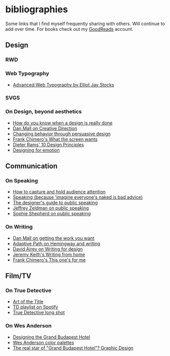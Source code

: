 bibliographies
==============

Some links that I find myself frequently sharing with others. Will continue to add over time. For books check out my [GoodReads](http://www.goodreads.com/samkap) account.


## Design

### RWD

### Web Typography
*	[Advanced Web Typography by Elliot Jay Stocks](http://advancedwebtypography.com/)

### SVGS

### On Design, beyond aesthetics

*   [How do you know when a design is really done](http://www.fastcodesign.com/3028076/how-do-you-know-when-a-design-is-really-done)
*   [Dan Mall on Creative Direction](http://danielmall.com/articles/on-creative-direction/)
*   [Changing behavior through persuasive design](http://www.slideshare.net/mattdanna/changing-behavior-through-persuasive-design-sxsw-2014?ref=http://www.slideshare.net/?ss)
*   [Frank Chimero's What the screen wants](http://frankchimero.com/talks/what-screens-want/transcript/)
*   [Dieter Rams' 10 Design Principles](https://readymag.com/shuffle/dieter-rams/2/)
*   [Designing for emotion](http://www.abookapart.com/products/designing-for-emotion)


## Communication
### On Speaking

*   [How to capture and hold audience attention](http://www.inc.com/sims-wyeth/how-to-capture-and-hold-audience-attention.html)
*   [Speaking (because 'imagine everyone's naked is bad advice)](http://speaking.io/)
*   [The designer's guide to public speaking](http://www.creativebloq.com/design/public-speaking-31411031)
*   [Jeffrey Zeldman on public speaking](http://www.zeldman.com/2014/02/01/the-page-the-stage/)
*   [Sophie Shepherd on public speaking](http://sophieshepherd.com/2013/07/public-speaking.html)


### On Writing

*   [Dan Mall on getting the work you want](http://danielmall.com/articles/how-to-get-the-work-you-want/)
*   [Adaptive Path on Hemingway and writing](http://www.adaptivepath.com/ideas/writing-for-designers-be-like-papa/)
*   [David Airey on Writing for design](http://www.davidairey.com/writing-for-design/)
*   [Jeremy Keith's Writing from home](http://adactio.com/journal/6632/)
*   [Frank Chimero's This one's for me](http://frankchimero.com/blog/this-ones-for-me/)


## Film/TV

### On True Detective

*   [Art of the Title](http://www.artofthetitle.com/title/true-detective/)
*   [TD playlist on Spotify](https://play.spotify.com/user/1163710959/playlist/0EJ7r6YKPD3QIVDa1gycsw)
*   [True Detective long shot](http://www.huffingtonpost.com/2014/02/13/true-detective-6-minute-continuous-shot_n_4778934.html)


### On Wes Anderson

*   [Designing the Grand Budapest Hotel](http://www.creativereview.co.uk/cr-blog/2014/march/grand-budapest-hotel)
*   [Wes Anderson color palettes](http://wesandersonpalettes.tumblr.com/)
*   [The real star of "Grand Budapest Hotel"? Graphic Design](http://www.fastcodesign.com/3027566/the-real-star-of-the-grand-budapest-hotel-graphic-design)